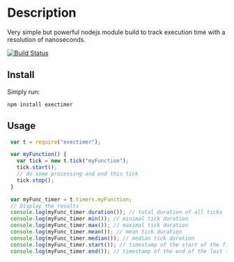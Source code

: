 # Description

Very simple but powerful nodejs module build to track execution time with a resolution of nanoseconds.

[![Build Status](https://travis-ci.org/alexandrusavin/exectimer.png?branch=master)](https://travis-ci.org/alexandrusavin/exectimer)

## Install

Simply run:
```
npm install exectimer
```

## Usage

```javascript
 var t = require("exectimer");

 var myFunction() {
   var tick = new t.tick("myFunction");
   tick.start();
   // do some processing and end this tick
   tick.stop();
 }

 var myFunc_timer = t.timers.myFunction;
 // Display the results
 console.log(myFunc_timer.duration()); // total duration of all ticks
 console.log(myFunc_timer.min()); // minimal tick duration
 console.log(myFunc_timer.max()); // maximal tick duration
 console.log(myFunc_timer.mean()); // mean tick duration
 console.log(myFunc_timer.median()); // median tick duration
 console.log(myFunc_timer.start()); // timestamp of the start of the first tick
 console.log(myFunc_timer.end()); // timestamp of the end of the last tick
```
